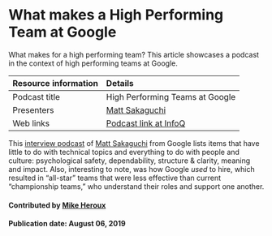 # What makes a High Performing Team at Google

<!-- deck start --> 
What makes for a high performing team? This article showcases a podcast in the context of high performing teams at Google.
<!-- deck end --> 

Resource information | Details 
:--- | :--- 
Podcast title  | High Performing Teams at Google 
Presenters | [Matt Sakaguchi](https://qconsf.com/sf2016/sf2016/users/matt-sakaguchi.html)
Web links | [Podcast link at InfoQ](https://www.infoq.com/podcasts/matt-sakaguchi-google-performing-teams/)

  This [interview podcast](https://www.infoq.com/podcasts/matt-sakaguchi-google-performing-teams "High Performing Teams at Google") of [Matt Sakaguchi](https://qconsf.com/sf2016/sf2016/users/matt-sakaguchi.html "Matt Sakaguchi Profile") from Google lists items that have little to do with technical topics and everything to do with people and culture: psychological safety, dependability, structure & clarity, meaning and impact. Also, interesting to note, was how Google *used* to hire, which resulted in “all-star” teams that were less effective than current “championship teams,” who understand their roles and support one another.

#### Contributed by [Mike Heroux](https://github.com/maherou)

#### Publication date: August 06, 2019

<!---
Publish: yes
Categories: collaboration
Topics: strategies for more effective teams
Tags: podcast-episode
Level: 2
Prerequisites: defaults
Aggregate: none
--->
